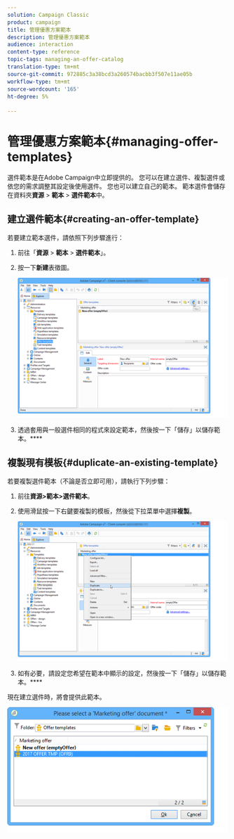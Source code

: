 ```yaml
---
solution: Campaign Classic
product: campaign
title: 管理優惠方案範本
description: 管理優惠方案範本
audience: interaction
content-type: reference
topic-tags: managing-an-offer-catalog
translation-type: tm+mt
source-git-commit: 972885c3a38bcd3a260574bacbb3f507e11ae05b
workflow-type: tm+mt
source-wordcount: '165'
ht-degree: 5%

---
```



# 管理優惠方案範本{#managing-offer-templates}

選件範本是在Adobe Campaign中立即提供的。 您可以在建立選件、複製選件或依您的需求調整其設定後使用選件。 您也可以建立自己的範本。 範本選件會儲存在資料夾&#x200B;**資源** > **範本** > **選件範本**&#x200B;中。

## 建立選件範本{#creating-an-offer-template}

若要建立範本選件，請依照下列步驟進行：

1. 前往「**資源** > **範本** > **選件範本**」。
1. 按一下&#x200B;**新建**&#x200B;表徵圖。

   ![](assets/offer_model_001.png)

1. 透過套用與一般選件相同的程式來設定範本，然後按一下「儲存」以儲存範本。****

## 複製現有模板{#duplicate-an-existing-template}

若要複製選件範本（不論是否立即可用），請執行下列步驟：

1. 前往&#x200B;**資源>範本>選件範本**。
1. 使用滑鼠按一下右鍵要複製的模板，然後從下拉菜單中選擇&#x200B;**複製**。

   ![](assets/offer_model_002.png)

1. 如有必要，請設定您希望在範本中顯示的設定，然後按一下「儲存」以儲存範本。****

現在建立選件時，將會提供此範本。

![](assets/offer_modelcreated_001.png)

